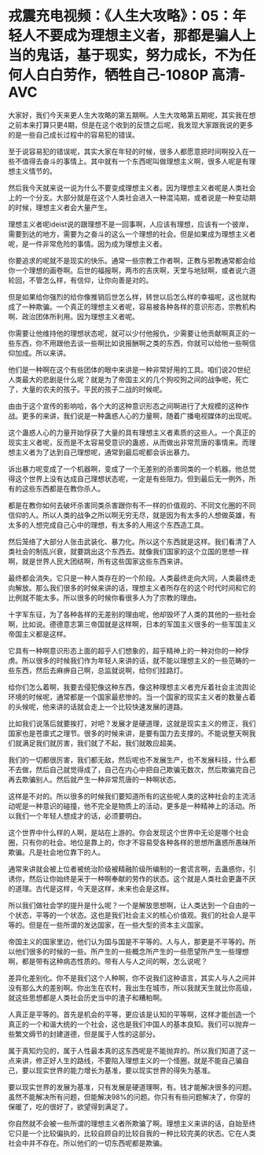 # 戎震充电视频：《人生大攻略》：05：年轻人不要成为理想主义者，那都是骗人上当的鬼话，基于现实，努力成长，不为任何人白白劳作，牺牲自己-1080P 高清-AVC

大家好，我们今天来更人生大攻略的第五期啊。人生大攻略第五期呢，其实我在想之前本来打算只更4期，但是在这个收到的反馈之后呢，我发现大家跟我说的更多的是一些自己成长过程中的容易犯的错误。

至于说容易犯的错误呢，其实大家在年轻的时候，很多人都愿意把时间啊投入在一些不值得去奋斗的事情上。其中就有一个东西呢叫做理想主义啊，很多人呢是有理想主义情节的。

然后我今天就来说一说为什么不要变成理想主义者。因为理想主义者呢是人类社会上的一个分支。大部分就是在这个人类社会进入一种混沌期，或者说是一种变动期的时候，理想主义者会大量产生。

理想主义者呢ideist说的跟理想不是一回事啊，人应该有理想，应该有一个彼岸，需要到达的地方，需要为之奋斗的这么一个理想的社会。但是如果成为理想主义者呢，是一件非常危险的事情。因为成为理想主义者。

你要追求的呢就不是现实的快乐。通常一些宗教工作者啊，正教与邪教通常都会给你一个理想的画卷啊。后世的福报啊，两市的吉庆啊，天堂与地狱啊，或者说六道轮回，不管怎么样，有信仰，让你向善是对的。

但是如果给你强烈的给你像推销后世怎么样，转世以后怎么样的幸福呢，这也就构成了一种欺骗。一个真正的理想主义者呢，容易被各种各样的意识形态，宗教机构啊、政治团体所利用。因为理想主义者呢。

你需要让他维持他的理想状态呢，就可以少付他报仇，少需要让他贡献啊真正的一些东西，你不用跟他去谈一些啊比如说报酬啊之类的东西，你就可以给他一些啊信仰加成。所以来讲。

他们是一种啊在这个有些团体的眼中来讲是一种非常好用的工具。咱们说20世纪人类最大的悲剧是什么呢？就是为了帝国主义的几个狗咬狗之间的战争呢，死亡了，大量的农夫的孩子。平民的孩子二战的时候呢。

由由于这个宣传的影响哈，各个大的这种意识形态之间啊进行了大规模的这种作战。更多的来讲，我们说是一种蛊惑人心的力量啊，随着广播电视媒体的出现呢。

这个蛊惑人心的力量开始俘获了大量的具有理想主义者素质的这些人。一个真正的现实主义者呢，反而是不太容易受意识的蛊惑，从而做出非常荒唐的事情来。而理想主义者为了达到自己理想呢，通常到最后呢都会诉出暴力。

诉出暴力呢变成了一个机器啊，变成了一个无差别的杀害同类的一个机器。他总觉得这个世界上没有达成自己理想状态呢，一定是有些阻力。但到最后无一例外，所有的这些东西都是在教你杀人。

都是在教你如何去破坏杀害同类杀害跟你有不一样的价值观的、不同文化圈的不同信仰的人。所以人类的战争之所以啊无穷无尽，就是因为有太多的人想做英雄，有太多的人想完成自己心中的理想，有太多的人用这个东西造工具。

然后笼络了大部分人张击武装化、暴力化。所以这个东西就是这样。我们看清了人类社会的制乱兴衰，就要跳出这个东西去。就像我们国家的这个立国的思想一样啊，就是世界人民大团结啊，所有这些国家这些东西来讲。

最终都会消失。它只是一种人类存在的一个阶段。人类最终走向大同，人类最终走向解放。那么我们很多的时候来讲的话，理想主义者所存在的这个时代时间和它的比例就不能太多。所以很多的时候你看很多人为了宗教的理由。

十字军东征，为了各种各样的无差别的理由呢，他却毁坏了人类的其他的一些社会啊，比如说。德德意志第三帝国就是这样啊，日本的军国主义很多的一些军国主义帝国主义都是这样。

它具有一种啊意识形态上面的超乎人们想象的，超乎精神上的一种对你的一种俘虏。所以很多的时候我们作为年轻人来讲的话，就不能以理想主义的一些范畴的一些东西，然后去麻痹自己啊，总监就说啊，给你们挂路灯。

给你们怎么着啊，我要去侵犯像这种东西，像这种理想主义者充斥着社会主流舆论环境的时候呢，通常都是一个国家最悲惨的。当一个国家的现实主义者的数量占着的头候呢，他来讲的话就会走上一个比较快速发展的道路。

比如我们说落后就要挨打，对吧？发展才是硬道理，这就是现实主义的修正，我们国家也是苍廪式之理节。很多的时候来讲，是要有国力去支撑的。不能说整天啊我们就满足我们就厉害，我们就了不起，我们就敢应超美。

我们的一切都很厉害，我们都无敌，然后呢也不发展生产，也不发展科技，什么都不去做，然后自己就觉得成了，自己在内心中把自己欺骗无数次，然后欺骗完自己再去欺骗别人。然后就产生一种非常荒唐的一种啊状态。

这样是不对的。所以很多的时候我们要知道所有的这些呢人类的这种社会的主流活动呢是一种意识的碰撞，他不完全是物质上的活动，更多是一种精神上的活动。所以我们一个年轻人想成才的话，必须要明白。

这个世界中什么样的人啊，是站在上游的。你会发现这个世界中无论是哪个社会圈，只有你的社会。地位是靠上的，你才不容易受各种各样的思想所蛊惑所愚昧所欺骗。凡是社会地位靠下的人。

通常来讲就会被上位者被统治阶级被精融阶级所编制的一套谎言啊，去蛊惑你，引诱你，然后让你始终是采于一种啊奉献的劳作的状态。这个就是人类社会更蛊不厌的道理。古代是这样，今天是这样，未来也会是这样。

所以我们做社会学的提升是什么呢？一个是解放思想啊，让人类达到一个自由的一个状态，平等的一个状态。这也是我们社会主义的核心价值观。我们的社会人是平等的。但是在一些所谓的发达国家，在一些大型的资本主义国家。

帝国主义的国家里边，他们认为国与国是不平等的。人与人，那更是不平等的。所以他们很多的时候的一些。所产生的一些概念所产生的一些愿望所产生一些理想啊，都是带有这种病态性质的。带有人与人之间的啊，怎么说呢？

差异化差别化。你不是我们这个人种啊，你不说我们这种语言，其实人与人之间并没有那么大的差别啊。你出生在农村，我出生在城市，所以我就天生就比你高级，就这些思想都是人类社会历史当中的渣子和糟粕啊。

人真正是平等的。首先是机会的平等，更应该是认知的平等啊，这样才能创造一个真正的一个和谐大统的一个社会，这也是我们中国人的基本良知。我们可以抛弃一些繁文缛节的封建道德，但是属于人性的这部分。

属于真知灼见的，属于人性最本真的这东西呢是不能抛弃的。所以我们知道了这一点来讲，修正好人生的路线，不要陷入理想主义的一个怪圈，就是不能自己骗自己，要以现实世界的能力增长为基准，要以现实世界的得失为基准。

要以现实世界的发展为基准，只有发展是硬道理啊，有。钱才能解决很多的问题。虽然不能解决所有问题，但能解决98%的问题。你只有有些问题解决了，你穿的保暖了，吃的很好了，欲望得到满足了。

你自然就不会被一些所谓的理想主义者所欺骗了啊。理想主义来讲的话，自始至终它只是一个比较偏执的，比较自顾自的比较自我的一种比较完美的状态。它在人类社会中并不存在。所以他们的一切东西呢都是欺骗。

